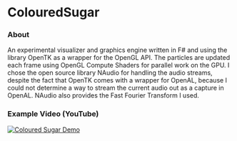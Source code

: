 ﻿# ColouredSugar

### About
An experimental visualizer and graphics engine written in F# and using the library OpenTK as a wrapper for the OpenGL API.
The particles are updated each frame using OpenGL Compute Shaders for parallel work on the GPU.
I chose the open source library NAudio for handling the audio streams, despite the fact that OpenTK comes with a wrapper for OpenAL, because I could not determine a way to stream the current audio out as a capture in OpenAL.
NAudio also provides the Fast Fourier Transform I used.

### Example Video (YouTube)
[![Coloured Sugar Demo](https://img.youtube.com/vi/pyM19LuC4Ns/0.jpg)](https://www.youtube.com/watch?v=pyM19LuC4Ns "Coloured Sugar Demo")